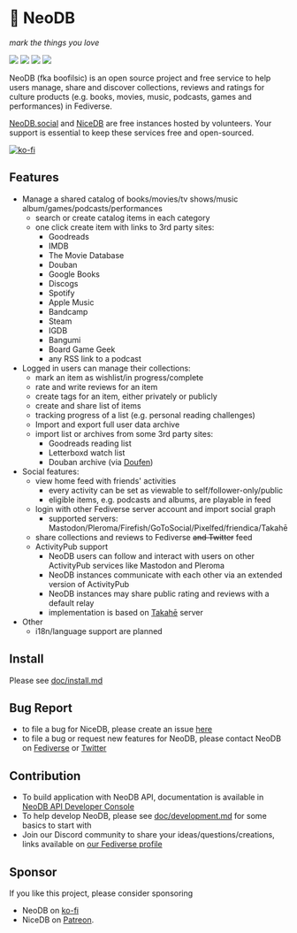 # 🧩 NeoDB
_mark the things you love_

![](https://github.com/neodb-social/neodb/actions/workflows/check.yml/badge.svg?branch=main)
![](https://github.com/neodb-social/neodb/actions/workflows/tests.yml/badge.svg?branch=main)
![](https://github.com/neodb-social/neodb/actions/workflows/publish.yml/badge.svg?branch=main)
![](https://github.com/neodb-social/neodb/actions/workflows/publish-tags.yml/badge.svg)

NeoDB (fka boofilsic) is an open source project and free service to help users manage, share and discover collections, reviews and ratings for culture products (e.g. books, movies, music, podcasts, games and performances) in Fediverse.

[NeoDB.social](https://neodb.social) and [NiceDB](https://nicedb.org) are free instances hosted by volunteers. Your support is essential to keep these services free and open-sourced.

[![ko-fi](https://ko-fi.com/img/githubbutton_sm.svg)](https://ko-fi.com/neodb)

## Features
- Manage a shared catalog of books/movies/tv shows/music album/games/podcasts/performances
  + search or create catalog items in each category
  + one click create item with links to 3rd party sites:
    * Goodreads
    * IMDB
    * The Movie Database
    * Douban
    * Google Books
    * Discogs
    * Spotify
    * Apple Music
    * Bandcamp
    * Steam
    * IGDB
    * Bangumi
    * Board Game Geek
    * any RSS link to a podcast
- Logged in users can manage their collections:
  + mark an item as wishlist/in progress/complete
  + rate and write reviews for an item
  + create tags for an item, either privately or publicly
  + create and share list of items
  + tracking progress of a list (e.g. personal reading challenges)
  + Import and export full user data archive
  + import list or archives from some 3rd party sites:
    * Goodreads reading list
    * Letterboxd watch list
    * Douban archive (via [Doufen](https://doufen.org/))
- Social features:
  + view home feed with friends' activities
    * every activity can be set as viewable to self/follower-only/public
    * eligible items, e.g. podcasts and albums, are playable in feed
  + login with other Fediverse server account and import social graph
    * supported servers: Mastodon/Pleroma/Firefish/GoToSocial/Pixelfed/friendica/Takahē
  + share collections and reviews to Fediverse ~~and Twitter~~ feed
  + ActivityPub support
    * NeoDB users can follow and interact with users on other ActivityPub services like Mastodon and Pleroma
    * NeoDB instances communicate with each other via an extended version of ActivityPub
    * NeoDB instances may share public rating and reviews with a default relay
    * implementation is based on [Takahē](https://jointakahe.org/) server
- Other
  + i18n/language support are planned

## Install
Please see [doc/install.md](doc/install.md)

## Bug Report
 - to file a bug for NiceDB, please create an issue [here](https://github.com/doubaniux/boofilsic/issues/new)
 - to file a bug or request new features for NeoDB, please contact NeoDB on [Fediverse](https://mastodon.social/@neodb) or [Twitter](https://twitter.com/NeoDBsocial)

## Contribution
 - To build application with NeoDB API, documentation is available in [NeoDB API Developer Console](https://neodb.social/developer/)
 - To help develop NeoDB, please see [doc/development.md](doc/development.md) for some basics to start with
 - Join our Discord community to share your ideas/questions/creations, links available on [our Fediverse profile](https://mastodon.social/@neodb)

## Sponsor
If you like this project, please consider sponsoring
 - NeoDB on [ko-fi](https://ko-fi.com/neodb)
 - NiceDB on [Patreon](https://patreon.com/tertius).

